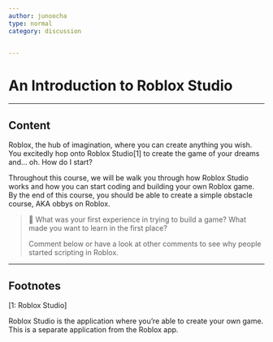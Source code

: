 ```yaml
---
author: junoocha
type: normal
category: discussion


---
```


# An Introduction to Roblox Studio

---

## Content
Roblox, the hub of imagination, where you can create anything you wish. You excitedly hop onto Roblox Studio[1] to create the game of your dreams and… oh. How do I start? 

Throughout this course, we will be walk you through how Roblox Studio works and how you can start coding and building your own Roblox game. By the end of this course, you should be able to create a simple obstacle course, AKA obbys on Roblox.

> 💬 What was your first experience in trying to build a game? What made you want to learn in the first place? 
>
> Comment below or have a look at other comments to see why people started scripting in Roblox.

---

## Footnotes

[1: Roblox Studio]

Roblox Studio is the application where you’re able to create your own game. This is a separate application from the Roblox app.
